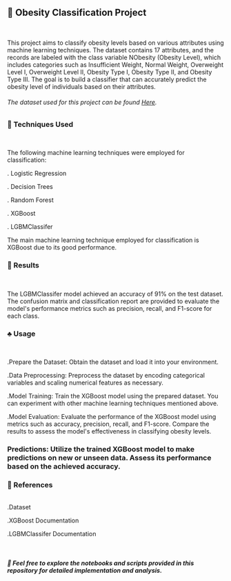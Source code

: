 ## :pushpin: Obesity Classification Project
<br>

 This project aims to classify obesity levels based on various attributes using machine learning techniques.
 The dataset contains 17 attributes, and the records are labeled with the class variable NObesity (Obesity Level),
 which includes categories such as Insufficient Weight, Normal Weight, Overweight Level I, Overweight Level II, Obesity Type I, Obesity Type II, and Obesity Type III. 
 The goal is to build a classifier that can accurately predict the obesity level of individuals based on their attributes.

 ###### The dataset used for this project can be found <a href="https://www.kaggle.com/competitions/playground-series-s4e2/data">Here</a>.

### 📝 Techniques Used
<br>

The following machine learning techniques were employed for classification:

. Logistic Regression

. Decision Trees

. Random Forest

. XGBoost

. LGBMClassifer

The main machine learning technique employed for classification is XGBoost due to its good performance.

### 🧠 Results
<br>

The LGBMClassifer model achieved an accuracy of 91% on the test dataset. 
The confusion matrix and classification report are provided to evaluate the model's performance metrics such as precision, recall, and F1-score for each class.

### ♣️ Usage

<br>

.Prepare the Dataset: Obtain the dataset and load it into your environment.

.Data Preprocessing: Preprocess the dataset by encoding categorical variables and scaling numerical features as necessary.

.Model Training: Train the XGBoost model using the prepared dataset. You can experiment with other machine learning techniques mentioned above.

.Model Evaluation: Evaluate the performance of the XGBoost model using metrics such as accuracy, precision, recall, and F1-score. Compare the results to assess the model's effectiveness in classifying obesity levels.

### Predictions: Utilize the trained XGBoost model to make predictions on new or unseen data. Assess its performance based on the achieved accuracy.

### 🙋 References
<br>
.Dataset


.XGBoost Documentation


.LGBMClassifer Documentation

<br>

##### 🤝 Feel free to explore the notebooks and scripts provided in this repository for detailed implementation and analysis.

